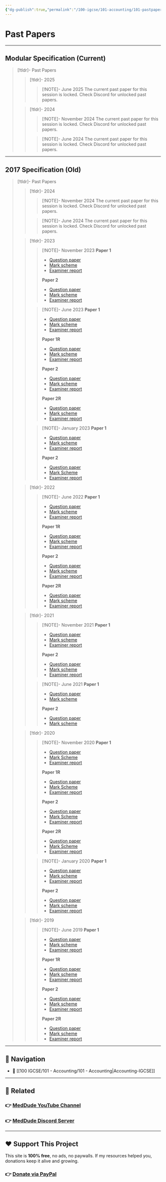 ```yaml
---
{"dg-publish":true,"permalink":"/100-igcse/101-accounting/101-pastpapers/","created":"2025-06-16T07:41:49.344+03:00","updated":"2025-06-30T06:46:19.751+03:00"}
---
```


# Past Papers

---
## Modular Specification (Current)

> [!tldr]- Past Papers
> > [!tldr]- 2025
> > > [!NOTE]- June 2025
> > > The current past paper for this session is locked. Check Discord for unlocked past papers.
>
> > [!tldr]- 2024
> > > [!NOTE]- November 2024
> >> The current past paper for this session is locked. Check Discord for unlocked past papers.
> >
> > > [!NOTE]- June 2024
> > > The current past paper for this session is locked. Check Discord for unlocked past papers.

---
## 2017 Specification (Old)

> [!tldr]- Past Papers
> > [!tldr]- 2024
> > > [!NOTE]- November 2024
> > > The current past paper for this session is locked. Check Discord for unlocked past papers.
> >
> > > [!NOTE]- June 2024
> > > The current past paper for this session is locked. Check Discord for unlocked past papers.
> 
> > [!tldr]- 2023
> > > [!NOTE]- November 2023
> > > **Paper 1**
> > > - [Question paper](https://qualifications.pearson.com/content/dam/pdf/International-GCSE/Accounting/2017/Exam-materials/4ac1-01-que-20231103.pdf)
> > > - [Mark scheme](https://qualifications.pearson.com/content/dam/pdf/International-GCSE/Accounting/2017/Exam-materials/4ac1-01-rms-20240125.pdf)
> > > - [Examiner report](https://qualifications.pearson.com/content/dam/pdf/International-GCSE/Accounting/2017/Exam-materials/4ac1-01-pef-20240125.pdf)
> > >
> > > **Paper 2**
> > > - [Question paper](https://qualifications.pearson.com/content/dam/pdf/International-GCSE/Accounting/2017/Exam-materials/4ac1-02-que-20231121.pdf)
> > > - [Mark scheme](https://qualifications.pearson.com/content/dam/pdf/International-GCSE/Accounting/2017/Exam-materials/4ac1-02-rms-20240125.pdf)
> > > - [Examiner report](https://qualifications.pearson.com/content/dam/pdf/International-GCSE/Accounting/2017/Exam-materials/4ac1-02-pef-20240125.pdf)
> >
> > > [!NOTE]- June 2023
> > >  **Paper 1**
> > > - [Question paper](https://qualifications.pearson.com/content/dam/pdf/International-GCSE/Accounting/2017/Exam-materials/4ac1-01-que-20230517.pdf)
> > > - [Mark scheme](https://qualifications.pearson.com/content/dam/pdf/International-GCSE/Accounting/2017/Exam-materials/4ac1-01-rms-20230824.pdf)
> > > - [Examiner report](https://qualifications.pearson.com/content/dam/pdf/International-GCSE/Accounting/2017/Exam-materials/4ac1-01-pef-20230824.pdf)
> > > 
> > > **Paper 1R**
> > > - [Question paper](https://qualifications.pearson.com/content/dam/pdf/International-GCSE/Accounting/2017/Exam-materials/4ac1-01r-que-20230517.pdf)
> > > - [Mark scheme](https://qualifications.pearson.com/content/dam/pdf/International-GCSE/Accounting/2017/Exam-materials/4ac1-01r-rms-20230824.pdf)
> > > - [Examiner report](https://qualifications.pearson.com/content/dam/pdf/International-GCSE/Accounting/2017/Exam-materials/4ac1-01r-pef-20230824.pdf)
> > > 
> > > **Paper 2**
> > > - [Question paper](https://qualifications.pearson.com/content/dam/pdf/International-GCSE/Accounting/2017/Exam-materials/4ac1-02-que-20230606.pdf)
> > > - [Mark scheme](https://qualifications.pearson.com/content/dam/pdf/International-GCSE/Accounting/2017/Exam-materials/4ac1-02-rms-20230824.pdf)
> > > - [Examiner report](https://qualifications.pearson.com/content/dam/pdf/International-GCSE/Accounting/2017/Exam-materials/4ac1-02-pef-20230824.pdf)
> > > 
> > > **Paper 2R**
> > > - [Question paper](https://qualifications.pearson.com/content/dam/pdf/International-GCSE/Accounting/2017/Exam-materials/4ac1-02r-que-20230606.pdf)
> > > - [Mark scheme](https://qualifications.pearson.com/content/dam/pdf/International-GCSE/Accounting/2017/Exam-materials/4ac1-02r-rms-20230824.pdf)
> > > - [Examiner report](https://qualifications.pearson.com/content/dam/pdf/International-GCSE/Accounting/2017/Exam-materials/4ac1-02r-pef-20230824.pdf)
> >
> > > [!NOTE]- January 2023
> > >  **Paper 1**
> > > - [Question paper](https://qualifications.pearson.com/content/dam/pdf/International%20GCSE/Accounting/2017/Exam-materials/4ac1-01-que-20230110.pdf)
> > > - [Mark scheme](https://qualifications.pearson.com/content/dam/pdf/International%20GCSE/Accounting/2017/Exam-materials/4ac1-01-rms-20230302.pdf)
> > > - [Examiner report](https://qualifications.pearson.com/content/dam/pdf/International%20GCSE/Accounting/2017/Exam-materials/4ac1-01-pef-20230302.pdf)
> > > 
> > > **Paper 2**
> > > - [Question paper](https://qualifications.pearson.com/content/dam/pdf/International%20GCSE/Accounting/2017/Exam-materials/4ac1-02-que-20230117.pdf)
> > > - [Mark Scheme](https://qualifications.pearson.com/content/dam/pdf/International%20GCSE/Accounting/2017/Exam-materials/4ac1-02-rms-20230302.pdf)
> > > - [Examiner report](https://qualifications.pearson.com/content/dam/pdf/International%20GCSE/Accounting/2017/Exam-materials/4ac1-02-pef-20230302.pdf)
>
> > [!tldr]- 2022
> > > [!NOTE]- June 2022
> > >  **Paper 1**
> > > - [Question paper](https://qualifications.pearson.com/content/dam/pdf/International%20GCSE/Accounting/2017/Exam-materials/4ac1-01-que-20220518.pdf)
> > >- [Mark scheme](https://qualifications.pearson.com/content/dam/pdf/International%20GCSE/Accounting/2017/Exam-materials/4ac1-01-rms-20220825.pdf)
> > > - [Examiner report](https://qualifications.pearson.com/content/dam/pdf/International%20GCSE/Accounting/2017/Exam-materials/4ac1-01-pef-20220825.pdf)
> > > 
> > > **Paper 1R**
> > > - [Question paper](https://qualifications.pearson.com/content/dam/pdf/International%20GCSE/Accounting/2017/Exam-materials/4ac1-01r-que-20220518.pdf)
> > > - [Mark scheme](https://qualifications.pearson.com/content/dam/pdf/International%20GCSE/Accounting/2017/Exam-materials/4ac1-01r-rms-20220825.pdf)
> > > - [Examiner report](https://qualifications.pearson.com/content/dam/pdf/International%20GCSE/Accounting/2017/Exam-materials/4ac1-01r-pef-20220825.pdf)
> > > 
> > > **Paper 2**
> > > - [Question paper](https://qualifications.pearson.com/content/dam/pdf/International%20GCSE/Accounting/2017/Exam-materials/4ac1-02-que-20220615.pdf)
> > > - [Mark scheme](https://qualifications.pearson.com/content/dam/pdf/International%20GCSE/Accounting/2017/Exam-materials/4ac1-02-rms-20220825.pdf)
> > > - [Examiner report](https://qualifications.pearson.com/content/dam/pdf/International%20GCSE/Accounting/2017/Exam-materials/4ac1-02-pef-20220825.pdf)
> > > 
> > > **Paper 2R**
> > > - [Question paper](https://qualifications.pearson.com/content/dam/pdf/International%20GCSE/Accounting/2017/Exam-materials/4ac1-02r-que-20220615.pdf)
> > > - [Mark scheme](https://qualifications.pearson.com/content/dam/pdf/International%20GCSE/Accounting/2017/Exam-materials/4ac1-02r-rms-20220825.pdf)
> > > - [Examiner report](https://qualifications.pearson.com/content/dam/pdf/International%20GCSE/Accounting/2017/Exam-materials/4ac1-02r-pef-20220825.pdf)
>
> > [!tldr]- 2021
> > > [!NOTE]- November 2021
> > >  **Paper 1**
> > > - [Question paper](https://qualifications.pearson.com/content/dam/pdf/International%20GCSE/Accounting/2017/Exam-materials/4AC1_01_que_20211111.pdf)
> > > - [Mark scheme](https://qualifications.pearson.com/content/dam/pdf/International%20GCSE/Accounting/2017/Exam-materials/4ac1-01-rms-20220224.pdf)
> > > - [Examiner report](https://qualifications.pearson.com/content/dam/pdf/International%20GCSE/Accounting/2017/Exam-materials/4AC1_01_pef_20220224.pdf)
> > > 
> > > **Paper 2**
> > > - [Question paper](https://qualifications.pearson.com/content/dam/pdf/International%20GCSE/Accounting/2017/Exam-materials/4AC1_02_que_20211201.pdf)
> > > - [Mark scheme](https://qualifications.pearson.com/content/dam/pdf/International%20GCSE/Accounting/2017/Exam-materials/4AC1_02_rms_20220224.pdf)
> > > - [Examiner report](https://qualifications.pearson.com/content/dam/pdf/International%20GCSE/Accounting/2017/Exam-materials/4AC1_02_pef_20220224.pdf)
> > 
> > > [!NOTE]- June 2021
> > >  **Paper 1**
> > > - [Question paper](https://qualifications.pearson.com/content/dam/pdf/International%20GCSE/Accounting/Exam-materials/4AC1_01_que_20210428.pdf)
> > > - [Mark scheme](https://qualifications.pearson.com/content/dam/pdf/International%20GCSE/Accounting/2017/Exam-materials/4AC1_01_rms_20210604.pdf)
> > > 
> > > **Paper 2**
> > > - [Question paper](https://qualifications.pearson.com/content/dam/pdf/International%20GCSE/Accounting/Exam-materials/4AC1_02_que_20210505.pdf)
> > > - [Mark scheme](https://qualifications.pearson.com/content/dam/pdf/International%20GCSE/Accounting/2017/Exam-materials/4AC1_02_rms_20210604.pdf)
>
> > [!tldr]- 2020
> > > [!NOTE]- November 2020
> > >  **Paper 1**
> > > - [Question paper](https://qualifications.pearson.com/content/dam/pdf/International%20GCSE/Accounting/2017/Exam-materials/4AC1_01_que_20201107.pdf)
> > > - [Mark Scheme](https://qualifications.pearson.com/content/dam/pdf/International%20GCSE/Accounting/2017/Exam-materials/4AC1_01_msc_20210211.pdf)
> > > - [Examiner report](https://qualifications.pearson.com/content/dam/pdf/International%20GCSE/Accounting/2017/Exam-materials/4AC1_01_pef_20210211.pdf)
> > > 
> > > **Paper 1R**
> > > - [Question paper](https://qualifications.pearson.com/content/dam/pdf/International%20GCSE/Accounting/2017/Exam-materials/4AC1_01R_que_20201107.pdf)
> > > - [Mark Scheme](https://qualifications.pearson.com/content/dam/pdf/International%20GCSE/Accounting/2017/Exam-materials/4AC1_01R_msc_20210211.pdf)
> > > - [Examiner report](https://qualifications.pearson.com/content/dam/pdf/International%20GCSE/Accounting/2017/Exam-materials/4AC1_01R_pef_20210211.pdf)
> > > 
> > > **Paper 2**
> > > - [Question paper](https://qualifications.pearson.com/content/dam/pdf/International%20GCSE/Accounting/2017/Exam-materials/4AC1_02_que_20201113.pdf)
> > > - [Mark Scheme](https://qualifications.pearson.com/content/dam/pdf/International%20GCSE/Accounting/2017/Exam-materials/4AC1_02_msc_20210211.pdf)
> > > - [Examiner report](https://qualifications.pearson.com/content/dam/pdf/International%20GCSE/Accounting/2017/Exam-materials/4AC1_02_pef_20210211.pdf)
> > > 
> > > **Paper 2R**
> > > - [Question paper](https://qualifications.pearson.com/content/dam/pdf/International%20GCSE/Accounting/2017/Exam-materials/4AC1_02R_que_20201113.pdf)
> > > - [Mark Scheme](https://qualifications.pearson.com/content/dam/pdf/International%20GCSE/Accounting/2017/Exam-materials/4AC1_02R_msc_20210211.pdf)
> > > - [Examiner report](https://qualifications.pearson.com/content/dam/pdf/International%20GCSE/Accounting/2017/Exam-materials/4AC1_02R_pef_20210211.pdf)
> > 
> > > [!NOTE]- January 2020
> > >  **Paper 1**
> > > - [Question paper](https://qualifications.pearson.com/content/dam/pdf/International%20GCSE/Accounting/2017/Exam-materials/4AC1_01_que_20200305.pdf)
> > > - [Mark scheme](https://qualifications.pearson.com/content/dam/pdf/International%20GCSE/Accounting/2017/Exam-materials/4AC1_01_rms_20200305.pdf)
> > > - [Examiner report](https://qualifications.pearson.com/content/dam/pdf/International%20GCSE/Accounting/2017/Exam-materials/4AC1_01_pef_20200305.pdf)
> > > 
> > > **Paper 2**
> > > - [Question paper](https://qualifications.pearson.com/content/dam/pdf/International%20GCSE/Accounting/2017/Exam-materials/4AC1_02_que_20200305.pdf)
> > > - [Mark scheme](https://qualifications.pearson.com/content/dam/pdf/International%20GCSE/Accounting/2017/Exam-materials/4AC1_02_rms_20200305.pdf)
> > > - [Examiner report](https://qualifications.pearson.com/content/dam/pdf/International%20GCSE/Accounting/2017/Exam-materials/4AC1_02_pef_20200305.pdf)
>
> > [!tldr]- 2019
> > > [!NOTE]- June 2019
> > >  **Paper 1**
> > > - [Question paper](https://qualifications.pearson.com/content/dam/pdf/International%20GCSE/Accounting/2017/Exam-materials/4AC1_01_que_20190511.pdf)
> > > - [Mark scheme](https://qualifications.pearson.com/content/dam/pdf/International%20GCSE/Accounting/2017/Exam-materials/4AC1_01_rms_20190822.pdf)
> > > - [Examiner report](https://qualifications.pearson.com/content/dam/pdf/International%20GCSE/Accounting/2017/Exam-materials/4AC1_01_pef_20190822.pdf)
> > > 
> > > **Paper 1R**
> > > - [Question paper](https://qualifications.pearson.com/content/dam/pdf/International%20GCSE/Accounting/2017/Exam-materials/4AC1_01R_que_20190511.pdf)
> > > - [Mark scheme](https://qualifications.pearson.com/content/dam/pdf/International%20GCSE/Accounting/2017/Exam-materials/4AC1_01R_rms_20190822.pdf)
> > > - [Examiner report](https://qualifications.pearson.com/content/dam/pdf/International%20GCSE/Accounting/2017/Exam-materials/4AC1_01R_pef_20190822.pdf)
> > > 
> > > **Paper 2**
> > > - [Question paper](https://qualifications.pearson.com/content/dam/pdf/International%20GCSE/Accounting/2017/Exam-materials/4AC1_02_que_20190515.pdf)
> > > - [Mark scheme](https://qualifications.pearson.com/content/dam/pdf/International%20GCSE/Accounting/2017/Exam-materials/4AC1_02_rms_20190822.pdf)
> > > - [Examiner report](https://qualifications.pearson.com/content/dam/pdf/International%20GCSE/Accounting/2017/Exam-materials/4AC1_02_pef_20190822.pdf)
> > > 
> > > **Paper 2R**
> > > - [Question paper](https://qualifications.pearson.com/content/dam/pdf/International%20GCSE/Accounting/2017/Exam-materials/4AC1_02R_que_20190515.pdf)
> > > - [Mark scheme](https://qualifications.pearson.com/content/dam/pdf/International%20GCSE/Accounting/2017/Exam-materials/4AC1_02R_rms_20190822.pdf)
> > > - [Examiner report](https://qualifications.pearson.com/content/dam/pdf/International%20GCSE/Accounting/2017/Exam-materials/4AC1_02R_pef_20190822.pdf)

---

## 🧭 Navigation

- 📁 [[100 IGCSE/101 - Accounting/101 - Accounting\|Accounting-IGCSE]]

---
## 🔗 Related

### 👉 [MedDude YouTube Channel](https://www.youtube.com/@MedDudee)
### 👉 [MedDude Discord Server](https://discord.com/invite/gQw6Smx8nX)

--- 
## ❤️ Support This Project

This site is **100% free**, no ads, no paywalls. If my resources helped you, donations keep it alive and growing.  
### 👉 **[Donate via PayPal](https://www.paypal.com/donate/?hosted_button_id=S5N6JJWSWU8MQ)**  
